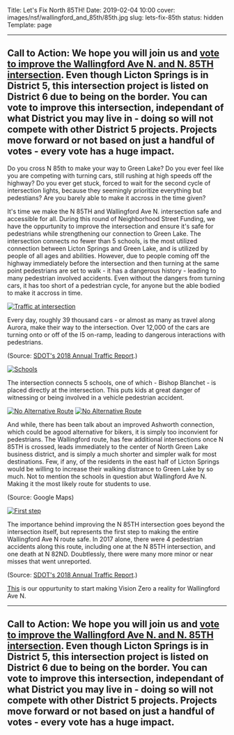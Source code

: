 Title: Let's Fix North 85TH!
Date: 2019-02-04 10:00
cover: images/nsf/wallingford_and_85th/85th.jpg
slug: lets-fix-85th
status: hidden
Template: page

---
**Call to Action:** We hope you will join us and [vote to improve the Wallingford Ave N. and N. 85TH intersection](https://nsf.consider.it/2019-114?results=true).
Even though Licton Springs is in District 5, this intersection project is listed on District 6 due to being on the border. You can vote to improve this intersection, independant of what District you may live in - doing so will not compete with other District 5 projects. Projects move forward or not based on just a handful of votes - every vote has a huge impact.
---

Do you cross N 85th to make your way to Green Lake? Do you ever feel like you are competing with turning cars, still rushing at high speeds off the highway? Do you ever get stuck, forced to wait for the second cycle of intersection lights, because they seemingly prioritize everything but pedestians? Are you barely able to make it accross in the time given?

It's time we make the N 85TH and Wallingford Ave N. intersection safe and accessible for all. During this round of Neighborhood Street Funding, we have the oppurtunity to improve the intersection and ensure it's safe for pedestrians while strengthening our connection to Green Lake. The intersection connects no fewer than 5 schools, is the most utilized connection between Licton Springs and Green Lake, and is utilized by people of all ages and abilities. However, due to people coming off the highway immediately before the intersection and then turning at the same point pedestrians are set to walk - it has a dangerous history - leading to many pedestrian involved accidents. Even without the dangers from turning cars, it has too short of a pedestrian cycle, for anyone but the able bodied to make it accross in time.

[![Traffic at intersection](/images/nsf/wallingford_and_85th/traffic.jpg)](/images/nsf/wallingford_and_85th/traffic.jpg)

Every day, roughly 39 thousand cars - or almost as many as travel along Aurora, make their way to the intersection. Over 12,000 of the cars are turning onto or off of the I5 on-ramp, leading to dangerous interactions with pedestrians.

(Source: [SDOT's 2018 Annual Traffic Report](/images/nsf/wallingford_and_85th/2018_traffic_report.pdf).)

[![Schools](/images/nsf/wallingford_and_85th/schools.jpg)](/images/nsf/wallingford_and_85th/schools.jpg)

The intersection connects 5 schools, one of which - Bishop Blanchet - is placed directly at the intersection. This puts kids at great danger of witnessing or being involved in a vehicle pedestrian accident.

[![No Alternative Route](/images/nsf/wallingford_and_85th/walk.jpg)](/images/nsf/wallingford_and_85th/walk.jpg)
[![No Alternative Route](/images/nsf/wallingford_and_85th/ashwork_walk.jpg)](/images/nsf/wallingford_and_85th/ashwork_walk.jpg)

And while, there has been talk about an improved Ashworth connection, which could be agood alternative for bikers, it is simply too inconvient for pedestrians. The Wallingford route, has few additional intersections once N 85TH is crossed, leads immediately to the center of North Green Lake business district, and is simply a much shorter and simpler walk for most destinations. Few, if any, of the residents in the east half of Licton Springs would be willing to increase their walking distrance to Green Lake by so much. Not to mention the schools in question abut Wallingford Ave N. Making it the most likely route for students to use.

(Source: Google Maps)

[![First step](/images/nsf/wallingford_and_85th/accidents.jpg)](/images/nsf/wallingford_and_85th/accidents.jpg)

The importance behind improving the N 85TH intersection goes beyond the intersection itself, but represents the first step to making the entire Wallingford Ave N route safe.
In 2017 alone, there were 4 pedestrian accidents along this route, including one at the N 85TH intersection, and one death at N 82ND. Doubtlessly, there were many more minor or near misses that went unreported.

(Source: [SDOT's 2018 Annual Traffic Report](/images/nsf/wallingford_and_85th/2018_traffic_report.pdf).)

[This](https://nsf.consider.it/2019-114?results=true) is our oppurtunity to start making Vision Zero a reality for Wallingford Ave N.

---
**Call to Action:** We hope you will join us and [vote to improve the Wallingford Ave N. and N. 85TH intersection](https://nsf.consider.it/2019-114?results=true).
Even though Licton Springs is in District 5, this intersection project is listed on District 6 due to being on the border. You can vote to improve this intersection, independant of what District you may live in - doing so will not compete with other District 5 projects. Projects move forward or not based on just a handful of votes - every vote has a huge impact.
---

